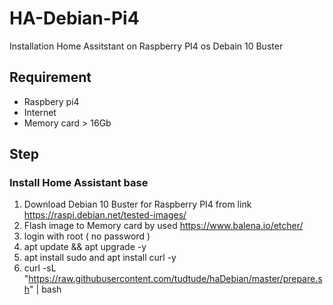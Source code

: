# HA-Debian-Pi4
Installation Home Assitstant on Raspberry PI4 os Debain 10 Buster 

## Requirement
- Raspbery pi4
- Internet
- Memory card > 16Gb 

## Step
### Install Home Assistant base
1) Download Debian 10 Buster for Raspberry PI4 from link https://raspi.debian.net/tested-images/
2) Flash image to Memory card by used https://www.balena.io/etcher/
3) login with root ( no password )
4) apt update && apt upgrade -y
5) apt install sudo and apt install curl -y
6) curl -sL "https://raw.githubusercontent.com/tudtude/haDebian/master/prepare.sh" | bash
